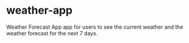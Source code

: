 # weather-app

Weather Forecast App app for users to see the current weather and the weather forecast for the next 7
days.
